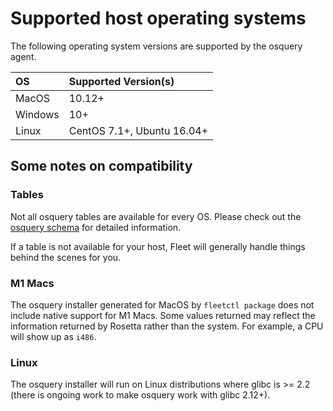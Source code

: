

# Supported host operating systems

The following operating system versions are supported by the osquery agent. 

| OS      | Supported Version(s)                    |
| :------ | :-------------------------------------  |
| MacOS   | 10.12+                                  |
| Windows | 10+                                     |
| Linux   | CentOS 7.1+,  Ubuntu 16.04+             |


## Some notes on compatibility

### Tables
Not all osquery tables are available for every OS. Please check out the [osquery schema](https://osquery.io/schema/5.2.2/) for detailed information. 

If a table is not available for your host, Fleet will generally handle things behind the scenes for you. 

### M1 Macs
The osquery installer generated for MacOS by `fleetctl package` does not include native support for M1 Macs. Some values returned may reflect the information returned by Rosetta rather than the system. For example, a CPU will show up as `i486`. 

### Linux
The osquery installer will run on Linux distributions where glibc is >= 2.2 (there is ongoing work to make osquery work with glibc 2.12+).


<meta name="pageOrderInSection" value="1200">

